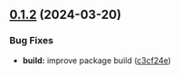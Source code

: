 ## [0.1.2](https://github.com/light-tower-team/crypto/compare/v0.1.1...v0.1.2) (2024-03-20)


### Bug Fixes

* **build:** improve package build ([c3cf24e](https://github.com/light-tower-team/crypto/commit/c3cf24e16af871fcee0cd15e9e4d6707aa399fac))
